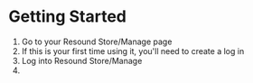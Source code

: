 # Getting Started

1. Go to your Resound Store/Manage page
2. If this is your first time using it, you'll need to create a log in
3. Log into Resound Store/Manage
4. 



